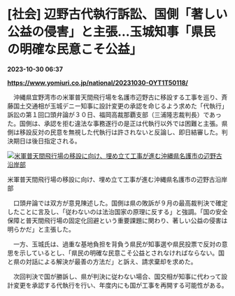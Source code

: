 # [社会] 辺野古代執行訴訟、国側「著しい公益の侵害」と主張…玉城知事「県民の明確な民意こそ公益」

**2023-10-30 06:37**

**https://www.yomiuri.co.jp/national/20231030-OYT1T50118/**

　沖縄県宜野湾市の米軍普天間飛行場を名護市辺野古に移設する工事を巡り、斉藤国土交通相が玉城デニー知事に設計変更の承認を命じるよう求めた「代執行」訴訟の第１回口頭弁論が３０日、福岡高裁那覇支部（三浦隆志裁判長）であった。国側は、承認を拒む違法な事務遂行の是正は代執行以外では困難と主張。県側は移設反対の民意を無視した代執行は許されないと反論し、即日結審した。判決期日は後日指定される。

[![米軍普天間飛行場の移設に向け、埋め立て工事が進む沖縄県名護市の辺野古沿岸部](https://www.yomiuri.co.jp/media/2023/10/20231030-OYT1I50077-1.jpg)](https://www.yomiuri.co.jp/pluralphoto/20231030-OYT1I50077/)

米軍普天間飛行場の移設に向け、埋め立て工事が進む沖縄県名護市の辺野古沿岸部

　口頭弁論では双方が意見陳述した。国側は県の敗訴が９月の最高裁判決で確定したことに言及し、「従わないのは法治国家の原理に反する」と強調。「国の安全保障と普天間飛行場の固定化回避という重要課題に関わり、著しい公益の侵害は明らかだ」と主張した。

　一方、玉城氏は、過重な基地負担を背負う県民が知事選や県民投票で反対の意思を示しているとし、「県民の明確な民意こそ公益とされなければならない。国と県の対話による解決が最善の方法だ」と訴え、請求棄却を求めた。

　次回判決で国が勝訴し、県が判決に従わない場合、国交相が知事に代わって設計変更を承認する代執行を行い、年度内にも国が工事を再開する可能性がある。